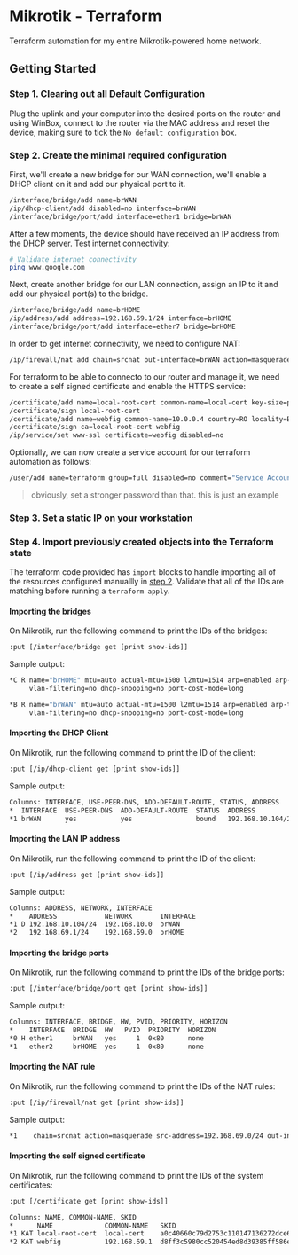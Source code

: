 # Mikrotik - Terraform

Terraform automation for my entire Mikrotik-powered home network.

## Getting Started

### Step 1. Clearing out all Default Configuration

Plug the uplink and your computer into the desired ports on the router and using WinBox, connect to the router via the MAC address and reset the device, making sure to tick the `No default configuration` box.

### Step 2. Create the minimal required configuration

First, we'll create a new bridge for our WAN connection, we'll enable a DHCP client on it and add our physical port to it.

```bash
/interface/bridge/add name=brWAN
/ip/dhcp-client/add disabled=no interface=brWAN
/interface/bridge/port/add interface=ether1 bridge=brWAN
```

After a few moments, the device should have received an IP address from the DHCP server. Test internet connectivity:

```bash
# Validate internet connectivity
ping www.google.com
```

Next, create another bridge for our LAN connection, assign an IP to it and add our physical port(s) to the bridge.

```bash
/interface/bridge/add name=brHOME
/ip/address/add address=192.168.69.1/24 interface=brHOME
/interface/bridge/port/add interface=ether7 bridge=brHOME
```

In order to get internet connectivity, we need to configure NAT:

```bash
/ip/firewall/nat add chain=srcnat out-interface=brWAN action=masquerade src-address=192.168.69.0/24
```

For terraform to be able to connecto to our router and manage it, we need to create a self signed certificate and enable the HTTPS service:

```bash
/certificate/add name=local-root-cert common-name=local-cert key-size=prime256v1 key-usage=key-cert-sign,crl-sign trusted=yes
/certificate/sign local-root-cert
/certificate/add name=webfig common-name=10.0.0.4 country=RO locality=BUC organization=MIRCEANTON unit=HOME days-valid=3650 key-size=prime256v1 key-usage=key-cert-sign,crl-sign,digital-signature,key-agreement,tls-server trusted=yes
/certificate/sign ca=local-root-cert webfig
/ip/service/set www-ssl certificate=webfig disabled=no
```

Optionally, we can now create a service account for our terraform automation as follows:

```bash
/user/add name=terraform group=full disabled=no comment="Service Account for Teraform Automation" password=terraform
```

> obviously, set a stronger password than that. this is just an example

### Step 3. Set a static IP on your workstation

### Step 4. Import previously created objects into the Terraform state

The terraform code provided has `import` blocks to handle importing all of the resources configured manuallly in [step 2](#step-2-create-the-minimal-required-configuration). Validate that all of the IDs are matching before running a `terraform apply`.

#### Importing the bridges

On Mikrotik, run the following command to print the IDs of the bridges:

```bash
:put [/interface/bridge get [print show-ids]]
```

Sample output:

```bash
*C R name="brHOME" mtu=auto actual-mtu=1500 l2mtu=1514 arp=enabled arp-timeout=auto mac-address=48:A9:8A:BD:AB:D5 protocol-mode=rstp fast-forward=yes igmp-snooping=no auto-mac=yes ageing-time=5m priority=0x8000 max-message-age=20s forward-delay=15s transmit-hold-count=6
     vlan-filtering=no dhcp-snooping=no port-cost-mode=long

*B R name="brWAN" mtu=auto actual-mtu=1500 l2mtu=1514 arp=enabled arp-timeout=auto mac-address=48:A9:8A:BD:AB:D4 protocol-mode=rstp fast-forward=yes igmp-snooping=no auto-mac=yes ageing-time=5m priority=0x8000 max-message-age=20s forward-delay=15s transmit-hold-count=6
     vlan-filtering=no dhcp-snooping=no port-cost-mode=long
```

#### Importing the DHCP Client

On Mikrotik, run the following command to print the ID of the client:

```sh
:put [/ip/dhcp-client get [print show-ids]]
```

Sample output:

```bash
Columns: INTERFACE, USE-PEER-DNS, ADD-DEFAULT-ROUTE, STATUS, ADDRESS
*  INTERFACE  USE-PEER-DNS  ADD-DEFAULT-ROUTE  STATUS  ADDRESS
*1 brWAN      yes           yes                bound   192.168.10.104/24
```

#### Importing the LAN IP address

On Mikrotik, run the following command to print the ID of the client:

```bash
:put [/ip/address get [print show-ids]]
```

Sample output:

```bash
Columns: ADDRESS, NETWORK, INTERFACE
*    ADDRESS            NETWORK       INTERFACE
*1 D 192.168.10.104/24  192.168.10.0  brWAN
*2   192.168.69.1/24    192.168.69.0  brHOME
```

#### Importing the bridge ports

On Mikrotik, run the following command to print the IDs of the bridge ports:

```bash
:put [/interface/bridge/port get [print show-ids]]
```

Sample output:

```bash
Columns: INTERFACE, BRIDGE, HW, PVID, PRIORITY, HORIZON
*    INTERFACE  BRIDGE  HW   PVID  PRIORITY  HORIZON
*0 H ether1     brWAN   yes     1  0x80      none
*1   ether2     brHOME  yes     1  0x80      none
```

#### Importing the NAT rule

On Mikrotik, run the following command to print the IDs of the NAT rules:

```bash
:put [/ip/firewall/nat get [print show-ids]]
```

Sample output:

```bash
*1    chain=srcnat action=masquerade src-address=192.168.69.0/24 out-interface=brWAN
```

#### Importing the self signed certificate

On Mikrotik, run the following command to print the IDs of the system certificates:

```bash
:put [/certificate get [print show-ids]]
```

```bash
Columns: NAME, COMMON-NAME, SKID
*      NAME             COMMON-NAME   SKID
*1 KAT local-root-cert  local-cert    a0c40660c79d2753c110147136272dce6d24b513
*2 KAT webfig           192.168.69.1  d8ff3c5980cc520454ed8d39385ff586e396b563
```
